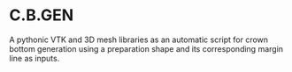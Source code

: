 # C.B.GEN
A pythonic VTK and 3D mesh libraries as an automatic script for crown bottom generation using a preparation shape and its corresponding margin line as inputs.
